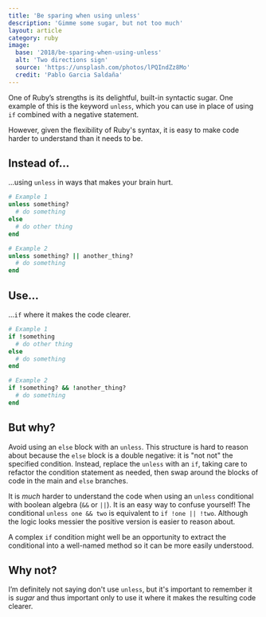 ```yaml
---
title: 'Be sparing when using unless'
description: 'Gimme some sugar, but not too much'
layout: article
category: ruby
image:
  base: '2018/be-sparing-when-using-unless'
  alt: 'Two directions sign'
  source: 'https://unsplash.com/photos/lPQIndZz8Mo'
  credit: 'Pablo Garcia Saldaña'
---
```


One of Ruby’s strengths is its delightful, built-in syntactic sugar. One example of this is the keyword `unless`, which you can use in place of using `if` combined with a negative statement.

However, given the flexibility of Ruby's syntax, it is easy to make code harder to understand than it needs to be.

## Instead of…

...using `unless` in ways that makes your brain hurt.

```ruby
# Example 1
unless something?
  # do something
else
  # do other thing
end

# Example 2
unless something? || another_thing?
  # do something
end
```


## Use…

...`if` where it makes the code clearer.

```ruby
# Example 1
if !something
  # do other thing
else
  # do something
end

# Example 2
if !something? && !another_thing?
  # do something
end
```


## But why?

Avoid using an `else` block with an `unless`. This structure is hard to reason about because the `else` block is a double negative: it is "not not" the specified condition. Instead, replace the `unless` with an `if`, taking care to refactor the condition statement as needed, then swap around the blocks of code in the main and `else` branches.

It is _much_ harder to understand the code when using an `unless` conditional with boolean algebra (`&&` or `||`). It is an easy way to confuse yourself! The conditional `unless one && two` is equivalent to `if !one || !two`. Although the logic looks messier the positive version is easier to reason about.

A complex `if` condition might well be an opportunity to extract the conditional into a well-named method so it can be more easily understood.


## Why not?

I’m definitely not saying don't use `unless`, but it's important to remember it is _sugar_ and thus important only to use it where it makes the resulting code clearer.
